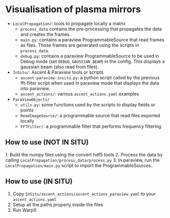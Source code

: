 # Visualisation of plasma mirrors

- `LocalPropagation/`: tools to propagate locally a matrix
  - `process_data` contains the pre-processing that propagates the data and creates the frames.
  - `main.py`: contains a paraview ProgrammableSource that read frames as files. Those frames
    are generated using the scripts in `process_data`.
  - `debug.py`: contains a paraview ProgrammableSource to be used in Debug mode (set `DEBUG_GAUSSIAN_BEAM`)
    in the config. This displays a gaussian beam (also read from files).
- `InSitu/`: Ascent & Paraview tools or scripts
  - `ascent-paraview-insitu.py`: a python script called by the previous fft-filter script when used in paraview mode
    that displays the data into paraview.
  - `ascent_actions/`: various `ascent_actions.yaml` examples
- `ParaViewObjects/`
  - `utils.py`: some functions used by the scripts to display fields or points
  - `ReadImageSource/`: a programmable source that read files exported locally
  - `FFTFilter/`: a programmable filter that performs frequency filtering

## How to use (NOT IN SITU)

1. Build the numpy files using the convert hdf5 tools
2. Process the data by calling `LocalPropagation/process_data/process.py`
3. In paraview, run the `LocalPropagation/main.py` script to import the ProgrammableSources.

## How to use (IN SITU)

1. Copy `InSitu/ascent_actions/ascent_actions_paraview.yaml` to your `ascent_actions.yaml`
2. Setup all the paths properly inside the files
3. Run WarpX
